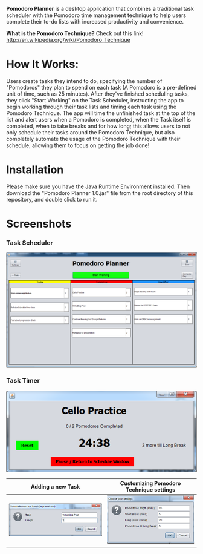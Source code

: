 **Pomodoro Planner** is a desktop application that combines a traditional task scheduler with the Pomodoro time management technique to help users complete their to-do lists with increased productivity and convenience.

**What is the Pomodoro Technique?** Check out this link! http://en.wikipedia.org/wiki/Pomodoro_Technique

# How It Works: #
Users create tasks they intend to do, specifying the number of "Pomodoros" they plan to spend on each task (A Pomodoro is a pre-defined unit of time, such as 25 minutes). After they've finished scheduling tasks, they click "Start Working" on the Task Scheduler, instructing the app to begin working through their task lists and timing each task using the Pomodoro Technique. The app will time the unfinished task at the top of the list and alert users when a Pomodoro is completed, when the Task itself is completed, when to take breaks and for how long; this allows users to not only schedule their tasks around the Pomodoro Technique, but also completely automate the usage of the Pomodoro Technique with their schedule, allowing them to focus on getting the job done!

# Installation #
Please make sure you have the Java Runtime Environment installed. Then download the "Pomodoro Planner 1.0.jar" file from the root directory of this repository, and double click to run it.

# Screenshots #

### Task Scheduler ###
![Alt text](/images/ScheduleView2.png?raw=true "Optional Title")

### Task Timer ###
![Alt text](/images/WorkView.png?raw=true "Optional Title")

Adding a new Task             |  Customizing Pomodoro Technique settings
:-------------------------:|:-------------------------------:
![Alt text](/images/AddTask.png?raw=true "Optional Title") |  ![Alt text](/images/Settings.png?raw=true "Optional Title")
